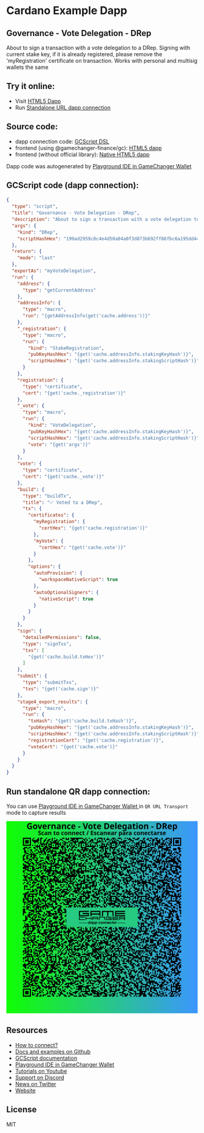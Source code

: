 
# Cardano Example Dapp

## **Governance - Vote Delegation - DRep**

About to sign a transaction with a vote delegation to a DRep. Signing with current stake key, if it is already registered, please remove the 'myRegistration' certificate on transaction. Works with personal and multisig wallets the same


## Try it online: 

-  Visit [HTML5 Dapp](https://gamechangerfinance.github.io/gamechanger.wallet/examples/Governance%20-%20Vote%20Delegation%20-%20DRep.html)
-  Run [Standalone URL dapp connection](https://beta-wallet.gamechanger.finance/api/2/run/1-H4sIAAAAAAAAA8VU207bQBD9lZVfAlIaBTAJ4S0CqVSVWgSofagqNPaOnVVsr7W7DomiPPYv-nX9ks6sTexcEI88evacuZw5nnXgViUG14GNjSpd0A-cchkHPusFmgKKGMUn8UM7FLeYYQpO6YIitw9YElpiTaQgcaaRrpxwWliVFgKEM1BYiD3lRbkZhRacSbaZCAw-2UA8EkkVaY2MK2OwcMI6mKOY46ovVCKUE8oKyAyCXAmDqbIODcq-KDMEixTKqW_hZih6-erBA4yv1BMxGqcSFQN1wJXb5gbipzZzW1cu0VhdQCagkCKvMqdoGvECWYbO-swWcqTZwaQ2uF4Hc1VIGr5RpNbjDuzsDpcUPptMQJ5PLifxVRxiKC-HMAxhmFzIq_FFNJqcJ8nVKIniEZxNLqUMQ3k2jsbhKNj0A4OuMgXXyLXkpWRgHT_gstTGTal8kK94Oe1uqAVTeQ5IadD6Fpslp-hual2nzRvlamBfikR3oDnERr_mCtbEnLa4E_o86cUQz3DQ0HunpxvO9mw6mr-Vb6vZI2-3uyVClFX0FVetgOvDYtzDgJ1BdmmwPSp_KP473MctnOkbr_jR7jvWoSr8tZd8Z-xeIwV7_V0JDrb3YfP3g7rhhsX2fpVlb5L35WBCI0NUqUx2yP77adk5Nf_-_vEXRrbXgF-XTOqU8k7e_alfEYfTHtlH_ae8Tdn2TFjtT5qvCJXT90Yv6AzUBV_4VpQQ4zfKvsBaxODamQr5dyL4d8-GjC8aXRMmFYfYDRfiS8nvEh2oDOU9mlxZWxdPILPY355ogj4trZeGHn_tNO9VHbgljcUz_ObUVZQr11G-DnRS7GTg9I1SZI8Uw-f6ypC1LV1B-7aTqSpZaC_dtqGtuz7Q2F033Bzadd8steGPAFuLbDb_AbZItJc7BwAA)

## Source code:

- dapp connection code: [GCScript DSL](Governance%20-%20Vote%20Delegation%20-%20DRep.gcscript)
- frontend (using @gamechanger-finance/gc): [HTML5 dapp](Governance%20-%20Vote%20Delegation%20-%20DRep.html)
- frontend (without official library): [Native HTML5 dapp](Governance%20-%20Vote%20Delegation%20-%20DRep_nolib.html)

Dapp code was autogenerated by [Playground IDE in GameChanger Wallet ](https://beta-wallet.gamechanger.finance/playground)

## GCScript code (dapp connection):
```json
{
  "type": "script",
  "title": "Governance - Vote Delegation - DRep",
  "description": "About to sign a transaction with a vote delegation to a DRep. Signing with current stake key, if it is already registered, please remove the 'myRegistration' certificate on transaction. Works with personal and multisig wallets the same",
  "args": {
    "kind": "DRep",
    "scriptHashHex": "199ad2959c8c4e4d50a04a0f3d873b692ff86fbc6a195dd44d17b746"
  },
  "return": {
    "mode": "last"
  },
  "exportAs": "myVoteDelegation",
  "run": {
    "address": {
      "type": "getCurrentAddress"
    },
    "addressInfo": {
      "type": "macro",
      "run": "{getAddressInfo(get('cache.address'))}"
    },
    "_registration": {
      "type": "macro",
      "run": {
        "kind": "StakeRegistration",
        "pubKeyHashHex": "{get('cache.addressInfo.stakingKeyHash')}",
        "scriptHashHex": "{get('cache.addressInfo.stakingScriptHash')}"
      }
    },
    "registration": {
      "type": "certificate",
      "cert": "{get('cache._registration')}"
    },
    "_vote": {
      "type": "macro",
      "run": {
        "kind": "VoteDelegation",
        "pubKeyHashHex": "{get('cache.addressInfo.stakingKeyHash')}",
        "scriptHashHex": "{get('cache.addressInfo.stakingScriptHash')}",
        "vote": "{get('args')}"
      }
    },
    "vote": {
      "type": "certificate",
      "cert": "{get('cache._vote')}"
    },
    "build": {
      "type": "buildTx",
      "title": "✅ Voted to a DRep",
      "tx": {
        "certificates": {
          "myRegistration": {
            "certHex": "{get('cache.registration')}"
          },
          "myVote": {
            "certHex": "{get('cache.vote')}"
          }
        },
        "options": {
          "autoProvision": {
            "workspaceNativeScript": true
          },
          "autoOptionalSigners": {
            "nativeScript": true
          }
        }
      }
    },
    "sign": {
      "detailedPermissions": false,
      "type": "signTxs",
      "txs": [
        "{get('cache.build.txHex')}"
      ]
    },
    "submit": {
      "type": "submitTxs",
      "txs": "{get('cache.sign')}"
    },
    "stage4_export_results": {
      "type": "macro",
      "run": {
        "txHash": "{get('cache.build.txHash')}",
        "pubKeyHashHex": "{get('cache.addressInfo.stakingKeyHash')}",
        "scriptHashHex": "{get('cache.addressInfo.stakingScriptHash')}",
        "registrationCert": "{get('cache.registration')}",
        "voteCert": "{get('cache.vote')}"
      }
    }
  }
}
```

## Run standalone QR dapp connection: 

You can use [Playground IDE in GameChanger Wallet ](https://beta-wallet.gamechanger.finance/playground) in `QR URL Transport` mode to capture results

[![This GCScript/URL is too large! make it shorter uploading parts to GCFS. Unable to generate QR code](Governance%20-%20Vote%20Delegation%20-%20DRep.png)](https://gamechangerfinance.github.io/gamechanger.wallet/examples/Governance%20-%20Vote%20Delegation%20-%20DRep.png)

## Resources
- [How to connect?](https://www.npmjs.com/package/@gamechanger-finance/gc)
- [Docs and examples on Github](https://github.com/GameChangerFinance/gamechanger.wallet/)
- [GCScript documentation](https://beta-wallet.gamechanger.finance/doc/api/v2)
- [Playground IDE in GameChanger Wallet ](https://beta-wallet.gamechanger.finance/playground)
- [Tutorials on Youtube](https://www.youtube.com/@gamechanger.finance)
- [Support on Discord](https://discord.gg/vpbfyRaDKG)
- [News on Twitter](https://twitter.com/GameChangerOk)
- [Website](https://gamechanger.finance)

## License
MIT 
    
